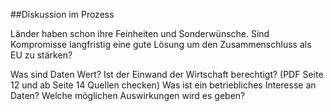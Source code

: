 ##Diskussion im Prozess

Länder haben schon ihre Feinheiten und Sonderwünsche.
Sind Kompromisse langfristig eine gute Lösung um den Zusammenschluss als EU zu stärken? 

Was sind Daten Wert? Ist der Einwand der Wirtschaft berechtigt? (PDF Seite 12 und ab Seite 14 Quellen checken) Was ist ein betriebliches Interesse an Daten? Welche möglichen Auswirkungen wird es geben?


